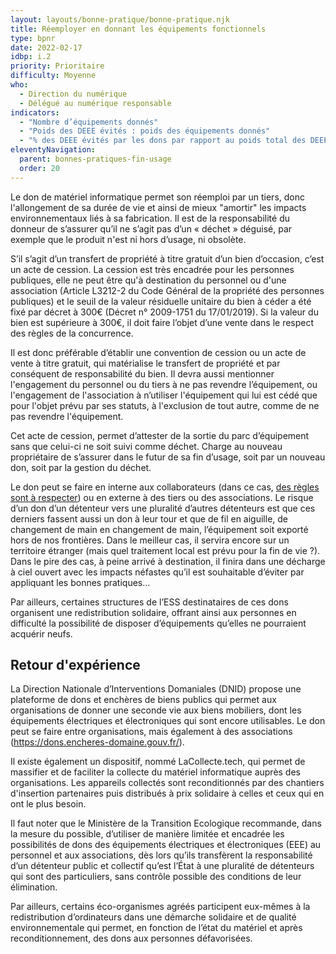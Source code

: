 ```yaml
---
layout: layouts/bonne-pratique/bonne-pratique.njk
title: Réemployer en donnant les équipements fonctionnels
type: bpnr
date: 2022-02-17
idbp: i.2
priority: Prioritaire
difficulty: Moyenne
who:
  - Direction du numérique
  - Délégué au numérique responsable
indicators:
  - "Nombre d’équipements donnés"
  - "Poids des DEEE évités : poids des équipements donnés"
  - "% des DEEE évités par les dons par rapport au poids total des DEEE générés"
eleventyNavigation:
  parent: bonnes-pratiques-fin-usage
  order: 20
---
```


Le don de matériel informatique permet son réemploi par un tiers, donc l'allongement de sa durée de vie et ainsi de mieux "amortir" les impacts environnementaux liés à sa fabrication. Il est de la responsabilité du donneur de s’assurer qu’il ne s’agit pas d’un « déchet » déguisé, par exemple que le produit n'est ni hors d’usage, ni obsolète.

S’il s’agit d’un transfert de propriété à titre gratuit d’un bien d’occasion, c’est un acte de cession. La cession est très encadrée pour les personnes publiques, elle ne peut être qu'à destination du personnel ou d'une association (Article L3212-2 du Code Général de la propriété des personnes publiques) et le seuil de la valeur résiduelle unitaire du bien à céder a été fixé par décret à 300€ (Décret n° 2009-1751 du 17/01/2019). Si la valeur du bien est supérieure à 300€, il doit faire l’objet d’une vente dans le respect des règles de la concurrence. 

Il est donc préférable d’établir une convention de cession ou un acte de vente à titre gratuit, qui matérialise le transfert de propriété et par conséquent de responsabilité du bien. Il devra aussi mentionner l'engagement du personnel ou du tiers à ne pas revendre l’équipement, ou l'engagement de l'association à n’utiliser l'équipement qui lui est cédé que pour l'objet prévu par ses statuts, à l'exclusion de tout autre, comme de ne pas revendre l'équipement.

Cet acte de cession, permet d’attester de la sortie du parc d’équipement sans que celui-ci ne soit suivi comme déchet. Charge au nouveau propriétaire de s’assurer dans le futur de sa fin d’usage, soit par un nouveau don, soit par la gestion du déchet.

Le don peut se faire en interne aux collaborateurs (dans ce cas, [des règles sont à respecter](https://lentreprise.lexpress.fr/gestion-fiscalite/impots-taxes/don-d-ordinateurs-aux-salaries-ce-qu-il-faut-savoir_1519124.html)) ou en externe à des tiers ou des associations. Le risque d’un don d’un détenteur vers une pluralité d’autres détenteurs est que ces derniers fassent aussi un don à leur tour et que de fil en aiguille, de changement de main en changement de main, l’équipement soit exporté hors de nos frontières. Dans le meilleur cas, il servira encore sur un territoire étranger (mais quel traitement local est prévu pour la fin de vie ?). Dans le pire des cas, à peine arrivé à destination, il finira dans une décharge à ciel ouvert avec les impacts néfastes qu’il est souhaitable d’éviter par appliquant les bonnes pratiques…

Par ailleurs, certaines structures de l’ESS destinataires de ces dons organisent une redistribution solidaire, offrant ainsi aux personnes en difficulté la possibilité de disposer d’équipements qu’elles ne pourraient acquérir neufs.

## Retour d'expérience

La Direction Nationale d’Interventions Domaniales (DNID) propose une plateforme de dons et enchères de biens publics qui permet aux organisations de donner une seconde vie aux biens mobiliers, dont les équipements électriques et électroniques qui sont encore utilisables. Le don peut se faire entre organisations, mais également à des associations (https://dons.encheres-domaine.gouv.fr/).

Il existe également un dispositif, nommé LaCollecte.tech, qui permet de massifier et de faciliter la collecte du matériel informatique auprès des organisations. Les appareils collectés sont reconditionnés par des chantiers d'insertion partenaires puis distribués à prix solidaire à celles et ceux qui en ont le plus besoin.

Il faut noter que le Ministère de la Transition Ecologique recommande, dans la mesure du possible, d’utiliser de manière limitée et encadrée les possibilités de dons des équipements électriques et électroniques (EEE) au personnel et aux associations, dès lors qu’ils transfèrent la responsabilité d’un détenteur public et collectif qu’est l’État à une pluralité de détenteurs qui sont des particuliers, sans contrôle possible des conditions de leur élimination.

Par ailleurs, certains éco-organismes agréés participent eux-mêmes à la redistribution d’ordinateurs dans une démarche solidaire et de qualité environnementale qui permet, en fonction de l’état du matériel et après reconditionnement, des dons aux personnes défavorisées.
